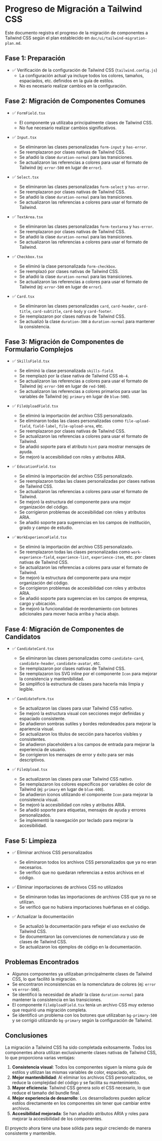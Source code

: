 # Progreso de Migración a Tailwind CSS

Este documento registra el progreso de la migración de componentes a Tailwind CSS según el plan establecido en `doc/ui/tailwind-migration-plan.md`.

## Fase 1: Preparación

- ✅ Verificación de la configuración de Tailwind CSS (`tailwind.config.js`)
  - La configuración actual ya incluye todos los colores, tamaños, espaciados, etc. definidos en la guía de estilos.
  - No es necesario realizar cambios en la configuración.

## Fase 2: Migración de Componentes Comunes

- ✅ `FormField.tsx`
  - El componente ya utilizaba principalmente clases de Tailwind CSS.
  - No fue necesario realizar cambios significativos.

- ✅ `Input.tsx`
  - Se eliminaron las clases personalizadas `form-input` y `has-error`.
  - Se reemplazaron por clases nativas de Tailwind CSS.
  - Se añadió la clase `duration-normal` para las transiciones.
  - Se actualizaron las referencias a colores para usar el formato de Tailwind (ej: `error-500` en lugar de `error`).

- ✅ `Select.tsx`
  - Se eliminaron las clases personalizadas `form-select` y `has-error`.
  - Se reemplazaron por clases nativas de Tailwind CSS.
  - Se añadió la clase `duration-normal` para las transiciones.
  - Se actualizaron las referencias a colores para usar el formato de Tailwind.

- ✅ `TextArea.tsx`
  - Se eliminaron las clases personalizadas `form-textarea` y `has-error`.
  - Se reemplazaron por clases nativas de Tailwind CSS.
  - Se añadió la clase `duration-normal` para las transiciones.
  - Se actualizaron las referencias a colores para usar el formato de Tailwind.

- ✅ `Checkbox.tsx`
  - Se eliminó la clase personalizada `form-checkbox`.
  - Se reemplazó por clases nativas de Tailwind CSS.
  - Se añadió la clase `duration-normal` para las transiciones.
  - Se actualizaron las referencias a colores para usar el formato de Tailwind (ej: `error-500` en lugar de `error`).

- ✅ `Card.tsx`
  - Se eliminaron las clases personalizadas `card`, `card-header`, `card-title`, `card-subtitle`, `card-body` y `card-footer`.
  - Se reemplazaron por clases nativas de Tailwind CSS.
  - Se actualizó la clase `duration-300` a `duration-normal` para mantener la consistencia.

## Fase 3: Migración de Componentes de Formulario Complejos

- ✅ `SkillsField.tsx`
  - Se eliminó la clase personalizada `skills-field`.
  - Se reemplazó por la clase nativa de Tailwind CSS `mb-4`.
  - Se actualizaron las referencias a colores para usar el formato de Tailwind (ej: `error-500` en lugar de `red-500`).
  - Se actualizaron las referencias a colores primarios para usar las variables de Tailwind (ej: `primary` en lugar de `blue-500`).

- ✅ `FileUploadField.tsx`
  - Se eliminó la importación del archivo CSS personalizado.
  - Se eliminaron todas las clases personalizadas como `file-upload-field`, `field-label`, `file-upload-area`, etc.
  - Se reemplazaron por clases nativas de Tailwind CSS.
  - Se actualizaron las referencias a colores para usar el formato de Tailwind.
  - Se añadió soporte para el atributo `hint` para mostrar mensajes de ayuda.
  - Se mejoró la accesibilidad con roles y atributos ARIA.

- ✅ `EducationField.tsx`
  - Se eliminó la importación del archivo CSS personalizado.
  - Se reemplazaron todas las clases personalizadas por clases nativas de Tailwind CSS.
  - Se actualizaron las referencias a colores para usar el formato de Tailwind.
  - Se mejoró la estructura del componente para una mejor organización del código.
  - Se corrigieron problemas de accesibilidad con roles y atributos ARIA.
  - Se añadió soporte para sugerencias en los campos de institución, grado y campo de estudio.

- ✅ `WorkExperienceField.tsx`
  - Se eliminó la importación del archivo CSS personalizado.
  - Se reemplazaron todas las clases personalizadas como `work-experience-field`, `experience-list`, `experience-item`, etc. por clases nativas de Tailwind CSS.
  - Se actualizaron las referencias a colores para usar el formato de Tailwind.
  - Se mejoró la estructura del componente para una mejor organización del código.
  - Se corrigieron problemas de accesibilidad con roles y atributos ARIA.
  - Se añadió soporte para sugerencias en los campos de empresa, cargo y ubicación.
  - Se mejoró la funcionalidad de reordenamiento con botones adicionales para mover hacia arriba y hacia abajo.

## Fase 4: Migración de Componentes de Candidatos

- ✅ `CandidateCard.tsx`
  - Se eliminaron las clases personalizadas como `candidate-card`, `candidate-header`, `candidate-avatar`, etc.
  - Se reemplazaron por clases nativas de Tailwind CSS.
  - Se reemplazaron los SVG inline por el componente `Icon` para mejorar la consistencia y mantenibilidad.
  - Se simplificó la estructura de clases para hacerla más limpia y legible.

- ✅ `CandidateForm.tsx`
  - Se actualizaron las clases para usar Tailwind CSS nativo.
  - Se mejoró la estructura visual con secciones mejor definidas y espaciado consistente.
  - Se añadieron sombras sutiles y bordes redondeados para mejorar la apariencia visual.
  - Se actualizaron los títulos de sección para hacerlos visibles y consistentes.
  - Se añadieron placeholders a los campos de entrada para mejorar la experiencia de usuario.
  - Se corrigieron los mensajes de error y éxito para ser más descriptivos.

- ✅ `FileUpload.tsx`
  - Se actualizaron las clases para usar Tailwind CSS nativo.
  - Se reemplazaron los colores específicos por variables de color de Tailwind (ej: `primary` en lugar de `blue-600`).
  - Se añadieron iconos utilizando el componente `Icon` para mejorar la consistencia visual.
  - Se mejoró la accesibilidad con roles y atributos ARIA.
  - Se añadió soporte para etiquetas, mensajes de ayuda y errores personalizados.
  - Se implementó la navegación por teclado para mejorar la accesibilidad.

## Fase 5: Limpieza

- ✅ Eliminar archivos CSS personalizados
  - Se eliminaron todos los archivos CSS personalizados que ya no eran necesarios.
  - Se verificó que no quedaran referencias a estos archivos en el código.

- ✅ Eliminar importaciones de archivos CSS no utilizados
  - Se eliminaron todas las importaciones de archivos CSS que ya no se utilizan.
  - Se verificó que no hubiera importaciones huérfanas en el código.

- ✅ Actualizar la documentación
  - Se actualizó la documentación para reflejar el uso exclusivo de Tailwind CSS.
  - Se documentaron las convenciones de nomenclatura y uso de clases de Tailwind CSS.
  - Se actualizaron los ejemplos de código en la documentación.

## Problemas Encontrados

- Algunos componentes ya utilizaban principalmente clases de Tailwind CSS, lo que facilitó la migración.
- Se encontraron inconsistencias en la nomenclatura de colores (ej: `error` vs `error-500`).
- Se identificó la necesidad de añadir la clase `duration-normal` para mantener la consistencia en las transiciones.
- El componente `FileUploadField.tsx` tenía un archivo CSS muy extenso que requirió una migración completa.
- Se identificó un problema con los botones que utilizaban `bg-primary-500` y se corrigió utilizando `bg-primary` según la configuración de Tailwind.

## Conclusiones

La migración a Tailwind CSS ha sido completada exitosamente. Todos los componentes ahora utilizan exclusivamente clases nativas de Tailwind CSS, lo que proporciona varias ventajas:

1. **Consistencia visual**: Todos los componentes siguen la misma guía de estilos y utilizan las mismas variables de color, espaciado, etc.
2. **Mejor mantenibilidad**: Al eliminar los archivos CSS personalizados, se reduce la complejidad del código y se facilita su mantenimiento.
3. **Mayor eficiencia**: Tailwind CSS genera solo el CSS necesario, lo que reduce el tamaño del bundle final.
4. **Mejor experiencia de desarrollo**: Los desarrolladores pueden aplicar estilos directamente en los componentes sin tener que cambiar entre archivos.
5. **Accesibilidad mejorada**: Se han añadido atributos ARIA y roles para mejorar la accesibilidad de los componentes.

El proyecto ahora tiene una base sólida para seguir creciendo de manera consistente y mantenible. 